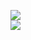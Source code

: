 [![](https://img.shields.io/badge/Made%20With-Github%20Spray-lightgrey.svg?style=for-the-badge&logo=github)](https://github.com/Annihil/github-spray#13244)  
[![](https://i.imgur.com/2DrTn0Z.gif)](https://github.com/Annihil/github-spray)